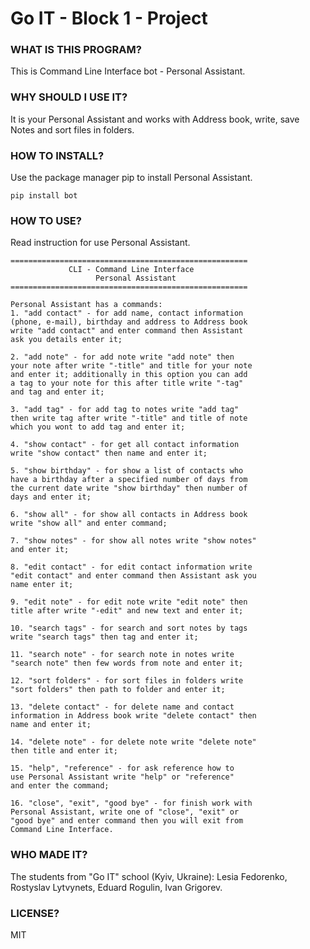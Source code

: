 # Go IT - Block 1 - Project
### WHAT IS THIS PROGRAM?
This is Command Line Interface bot - Personal Assistant.
### WHY SHOULD I USE IT?
It is your Personal Assistant and works with Address book, write,
save Notes and sort files in folders.
### HOW TO INSTALL?    
Use the package manager pip to install Personal Assistant.
```buildoutcfg
pip install bot
```
### HOW TO USE?
Read instruction for use Personal Assistant.

    =====================================================
                 CLI - Command Line Interface
                       Personal Assistant
    =====================================================

    Personal Assistant has a commands:
    1. "add contact" - for add name, contact information
    (phone, e-mail), birthday and address to Address book
    write "add contact" and enter command then Assistant
    ask you details enter it;

    2. "add note" - for add note write "add note" then
    your note after write "-title" and title for your note
    and enter it; additionally in this option you can add
    a tag to your note for this after title write "-tag"
    and tag and enter it;

    3. "add tag" - for add tag to notes write "add tag"
    then write tag after write "-title" and title of note
    which you wont to add tag and enter it;

    4. "show contact" - for get all contact information
    write "show contact" then name and enter it;

    5. "show birthday" - for show a list of contacts who
    have a birthday after a specified number of days from
    the current date write "show birthday" then number of
    days and enter it;

    6. "show all" - for show all contacts in Address book
    write "show all" and enter command;

    7. "show notes" - for show all notes write "show notes"
    and enter it;

    8. "edit contact" - for edit contact information write
    "edit contact" and enter command then Assistant ask you
    name enter it;

    9. "edit note" - for edit note write "edit note" then
    title after write "-edit" and new text and enter it;

    10. "search tags" - for search and sort notes by tags
    write "search tags" then tag and enter it;

    11. "search note" - for search note in notes write
    "search note" then few words from note and enter it;

    12. "sort folders" - for sort files in folders write
    "sort folders" then path to folder and enter it;

    13. "delete contact" - for delete name and contact
    information in Address book write "delete contact" then
    name and enter it;

    14. "delete note" - for delete note write "delete note"
    then title and enter it;

    15. "help", "reference" - for ask reference how to
    use Personal Assistant write "help" or "reference"
    and enter the command;

    16. "close", "exit", "good bye" - for finish work with
    Personal Assistant, write one of "close", "exit" or
    "good bye" and enter command then you will exit from
    Command Line Interface.
    
### WHO MADE IT?
The students from "Go IT" school (Kyiv, Ukraine):
Lesia Fedorenko, Rostyslav Lytvynets, Eduard Rogulin, Ivan Grigorev.
### LICENSE?
MIT
